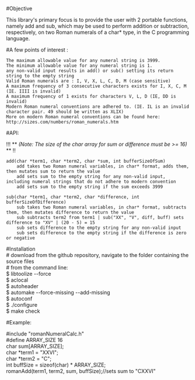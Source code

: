 #Objective

This library's primary focus is to provide the user with 2 portable functions, namely add and sub, which may be used to perform addition or subtraction, respectively, on two Roman numerals of a char* type, in the C programming language.

#A few points of interest :

    The maximum allowable value for any numeral string is 3999.
    The minimum allowable value for any numeral string is 1.
    any non-valid input results in add() or sub() setting its return string to the empty string
    Valid Roman numerals are : I, V, X, L, C, D, M (case sensitive)
    A maximum frequency of 3 consecutive characters exists for I, X, C, M (IE. IIII is invalid)
    A maximum frequency of 1 exists for characters V, L, D (IE, DD is invalid)
    Modern Roman numeral conventions are adhered to. (IE. IL is an invalid character pair. 49 should be written as XLIX)
    More on modern Roman numeral conventions can be found here: http://sizes.com/numbers/roman_numerals.htm

#API:

!!!  **  *(Note: The size of the char array for sum or difference must be >= 16)*  **  !!

    add(char *term1, char *term2, char *sum, int bufferSizeOfSum)
        add takes two Roman numeral variables, in char* format, adds them, then mutates sum to return the value
        add sets sum to the empty string for any non-valid input, including numeral strings that do not adhere to modern convention
        add sets sum to the empty string if the sum exceeds 3999

    sub(char *term1, char *term2, char *difference, int bufferSizeOfDifference)
        sub takes two Roman numeral variables, in char* format, subtracts them, then mutates difference to return the value
        sub subtracts term2 from term1 | sub("XX", "V", diff, buff) sets difference to "XV" | (20 - 5) = 15
        sub sets difference to the empty string for any non-valid input
        sub sets difference to the empty string if the difference is zero or negative

#Installation  
\# download from the github repository, navigate to the folder containing the source files  
\# from the command line:  
$ libtoolize --force  
$ aclocal  
$ autoheader  
$ automake --force-missing --add-missing  
$ autoconf  
$ ./configure  
$ make check

#Example:

\#include "romanNumeralCalc.h"  
\#define ARRAY_SIZE 16  
char sum[ARRAY_SIZE];  
char \*term1 = "XXVI";   
char \*term2 = "C";  
int buffSize = sizeof(char) \* ARRAY_SIZE;  
romanAdd(term1, term2, sum, buffSize);//sets sum to "CXXVI"  



